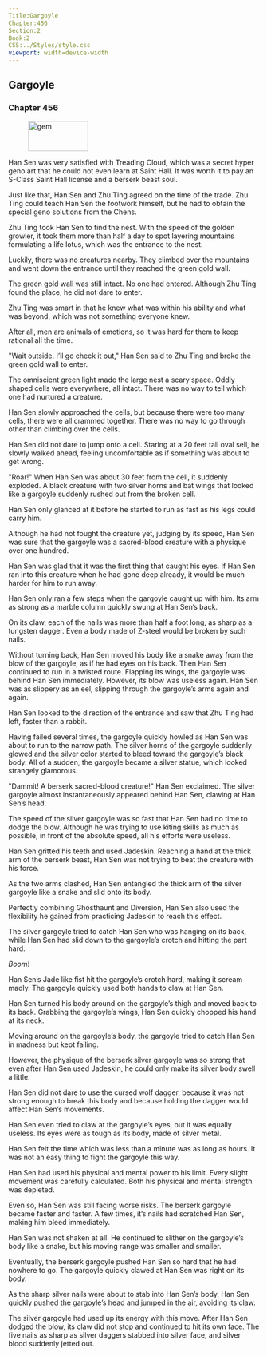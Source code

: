 ```yaml
---
Title:Gargoyle 
Chapter:456 
Section:2 
Book:2 
CSS:../Styles/style.css 
viewport: width=device-width
---
```

  
## Gargoyle
### Chapter 456
  
<figure>
	<img src="../Images/gem.gif" alt="gem" id="gem" width="120" height="60" />
</figure>
  

  
Han Sen was very satisfied with Treading Cloud, which was a secret hyper geno art that he could not even learn at Saint Hall. It was worth it to pay an S-Class Saint Hall license and a berserk beast soul.

Just like that, Han Sen and Zhu Ting agreed on the time of the trade. Zhu Ting could teach Han Sen the footwork himself, but he had to obtain the special geno solutions from the Chens.

Zhu Ting took Han Sen to find the nest. With the speed of the golden growler, it took them more than half a day to spot layering mountains formulating a life lotus, which was the entrance to the nest.

Luckily, there was no creatures nearby. They climbed over the mountains and went down the entrance until they reached the green gold wall.

The green gold wall was still intact. No one had entered. Although Zhu Ting found the place, he did not dare to enter.

Zhu Ting was smart in that he knew what was within his ability and what was beyond, which was not something everyone knew.

After all, men are animals of emotions, so it was hard for them to keep rational all the time.

"Wait outside. I’ll go check it out," Han Sen said to Zhu Ting and broke the green gold wall to enter.

The omniscient green light made the large nest a scary space. Oddly shaped cells were everywhere, all intact. There was no way to tell which one had nurtured a creature.

Han Sen slowly approached the cells, but because there were too many cells, there were all crammed together. There was no way to go through other than climbing over the cells.

Han Sen did not dare to jump onto a cell. Staring at a 20 feet tall oval sell, he slowly walked ahead, feeling uncomfortable as if something was about to get wrong.

"Roar!" When Han Sen was about 30 feet from the cell, it suddenly exploded. A black creature with two silver horns and bat wings that looked like a gargoyle suddenly rushed out from the broken cell.

Han Sen only glanced at it before he started to run as fast as his legs could carry him.

Although he had not fought the creature yet, judging by its speed, Han Sen was sure that the gargoyle was a sacred-blood creature with a physique over one hundred.

Han Sen was glad that it was the first thing that caught his eyes. If Han Sen ran into this creature when he had gone deep already, it would be much harder for him to run away.

Han Sen only ran a few steps when the gargoyle caught up with him. Its arm as strong as a marble column quickly swung at Han Sen’s back.

On its claw, each of the nails was more than half a foot long, as sharp as a tungsten dagger. Even a body made of Z-steel would be broken by such nails.

Without turning back, Han Sen moved his body like a snake away from the blow of the gargoyle, as if he had eyes on his back. Then Han Sen continued to run in a twisted route. Flapping its wings, the gargoyle was behind Han Sen immediately. However, its blow was useless again. Han Sen was as slippery as an eel, slipping through the gargoyle’s arms again and again.

Han Sen looked to the direction of the entrance and saw that Zhu Ting had left, faster than a rabbit.

Having failed several times, the gargoyle quickly howled as Han Sen was about to run to the narrow path. The silver horns of the gargoyle suddenly glowed and the silver color started to bleed toward the gargoyle’s black body. All of a sudden, the gargoyle became a silver statue, which looked strangely glamorous.

"Dammit! A berserk sacred-blood creature!" Han Sen exclaimed. The silver gargoyle almost instantaneously appeared behind Han Sen, clawing at Han Sen’s head.

The speed of the silver gargoyle was so fast that Han Sen had no time to dodge the blow. Although he was trying to use kiting skills as much as possible, in front of the absolute speed, all his efforts were useless.

Han Sen gritted his teeth and used Jadeskin. Reaching a hand at the thick arm of the berserk beast, Han Sen was not trying to beat the creature with his force.

As the two arms clashed, Han Sen entangled the thick arm of the silver gargoyle like a snake and slid onto its body.

Perfectly combining Ghosthaunt and Diversion, Han Sen also used the flexibility he gained from practicing Jadeskin to reach this effect.

The silver gargoyle tried to catch Han Sen who was hanging on its back, while Han Sen had slid down to the gargoyle’s crotch and hitting the part hard.

*Boom!*

Han Sen’s Jade like fist hit the gargoyle’s crotch hard, making it scream madly. The gargoyle quickly used both hands to claw at Han Sen.

Han Sen turned his body around on the gargoyle’s thigh and moved back to its back. Grabbing the gargoyle’s wings, Han Sen quickly chopped his hand at its neck.

Moving around on the gargoyle’s body, the gargoyle tried to catch Han Sen in madness but kept failing.

However, the physique of the berserk silver gargoyle was so strong that even after Han Sen used Jadeskin, he could only make its silver body swell a little.

Han Sen did not dare to use the cursed wolf dagger, because it was not strong enough to break this body and because holding the dagger would affect Han Sen’s movements.

Han Sen even tried to claw at the gargoyle’s eyes, but it was equally useless. Its eyes were as tough as its body, made of silver metal.

Han Sen felt the time which was less than a minute was as long as hours. It was not an easy thing to fight the gargoyle this way.

Han Sen had used his physical and mental power to his limit. Every slight movement was carefully calculated. Both his physical and mental strength was depleted.

Even so, Han Sen was still facing worse risks. The berserk gargoyle became faster and faster. A few times, it’s nails had scratched Han Sen, making him bleed immediately.

Han Sen was not shaken at all. He continued to slither on the gargoyle’s body like a snake, but his moving range was smaller and smaller.

Eventually, the berserk gargoyle pushed Han Sen so hard that he had nowhere to go. The gargoyle quickly clawed at Han Sen was right on its body.

As the sharp silver nails were about to stab into Han Sen’s body, Han Sen quickly pushed the gargoyle’s head and jumped in the air, avoiding its claw.

The silver gargoyle had used up its energy with this move. After Han Sen dodged the blow, its claw did not stop and continued to hit its own face. The five nails as sharp as silver daggers stabbed into silver face, and silver blood suddenly jetted out.